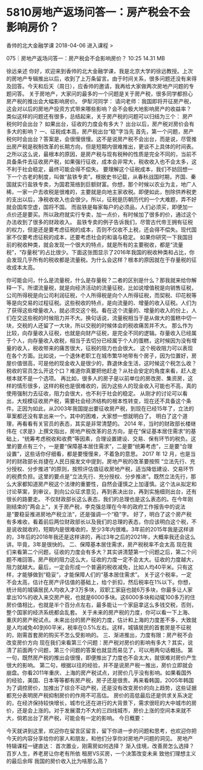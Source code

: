 # 5810房地产返场问答一：房产税会不会影响房价？


香帅的北大金融学课
2018-04-06
进入课程 >

075｜房地产返场问答一：房产税会不会影响房价？
10:25 14.31 MB

徐远亲述
你好，欢迎来到香帅的北大金融学课，我是北京大学的徐远教授。上次的房地产专辑推出以后，收到了上万条留言。由于时间关系，很多问题还没有来得及回答。今天和后天（周日），应香帅的邀请，我再给大家做两次房地产问题的专题问答。
关于房地产，大家问的最多的一个问题是关于房产税，很多同学都担心房产税的推出会大幅影响房价。
伊犁河同学：
请问老师：我国即将开征房产税，这会对以后的房地产投资方式带来哪些影响？会不会极大地影响房产的收益率？
类似这样的问题还有很多，总结起来，关于房产税的问题可以归结为三个：
房产税何时会出台？
如果出台，征收的力度会有多大？
出台以后，房产税对房价会有多大的影响？
一、征税成本高，房产税出台“稳”字当先
首先，第一个问题，房产税何时会出台？答案是，会很慢很慢。这不是说房产税不会出台，而是说，尽管推出房产税是税制改革的长期方向，但是短期内很难推出，更谈不上具体的时间表。之所以这么说，最根本的原因，是房产税与现有税种的性质是完全不同的，当前不具备条件去征收房产税，如果强行征收，成本会非常大，税收收入也不会太多，这不利于社会稳定，最终可能会得不偿失。
要理解这个征税成本，我们不妨回想一下一个古老的制度，叫做“盐铁专卖”。根据史书记载，从春秋战国时期，齐国、秦国就实行盐铁专卖，为国君笼络到巨额财富。你想，那个时候以农业为主，地广人稀，一家一户去收税是很难的，主要就是向地主家收税。即便如此，刨除供养税吏的支出以后，净税收收入也会很少。所以，征税是历朝历代的一个大难题，弄不好就会国库空虚，国将不国。
而盐铁是每家每户的必须品，人们必须买，即便加一点价还是要买。所以政府就实行专卖，加一点价，有时候加了很多的价，通过这个办法收到了很多的财政收入。
盐铁专卖的例子告诉我们，尽管古代帝王拥有征税的权力，但是还是要考虑征税的成本，否则不仅收不上税，还会得不偿失。现代国家不仅要考虑征税的成本，还要考虑社会的和谐与稳定。
如果你研究一下我国目前的税收种类，就会发现一个很大的特点，就是所有的主要税收，都是“流量税”，“存量税”的占比很少。下面这张图显示了2016年我国的税收种类和占比，你会发现几乎所有的税收都是流量税。为什么会这样？根本的原因就在于存量税的征收成本太高。

你可能会问，什么是流量税，什么是存量税？二者的区别是什么？那我就来给你解释一下。所谓流量税，就是向经济活动的流量征税，比如说增值税是向销售征税，公司所得税是向公司利润征税，个人所得税是向个人所得征税，而契税、印花税等等是向交易的过程征税。这些税收的特点，是向流量的、增量的收入征税。人们为了获得这些增量收入，就必须交这个税。看在这个流量的、增量的收入的份上，人们在交这些税的时候阻力并不大。换句话说，流量税相当于是从做大的蛋糕中切一块，交税的人还留了一大块，所以交税的时候体会的税收痛苦并不大。
那么作为比较，向存量收入征税，也就是向财产征税，是完全不同的逻辑。存量收入已经属于个人，向存量收入收税，相当于去切分已经属于个人的蛋糕，这时候因为没有增量的收入，税收带来的痛苦很大，征税的阻力也会很大。
这个税收阻力可以表现在各个方面。比如说，一个退休老职工在城市繁华地带有个房子，因为位置好，房屋价值很高，可是他的现金收入是很少的，靠退休金生活，这时候这个税怎么收？税收的官员怎么开这个口？难道你真要把他赶走？从社会安定的角度来看，赶人走根本就不是一个选项。
再比如，很多人的房子是以前单位的房改房、集资房，这样的情形很多，这样的税也是很难收的，因为这些人的现金收入可能也不高，真的使用强制力去征收，阻力会很大，也不利于社会的稳定。
从刚才的讨论可以看出，大规模征收房产税，需要社会经济结构的根本性转变，现在还不具备这个条件。正因为如此，从2003年我国提出要征收房产税，到现在已经15年了，立法的草案都还没有拿出来一个。其中的困难，大家想一想就明白了。
明白了这个道理，再看看有关官员的表态，其实是非常清楚的。
2014 年，当时的财政部长楼继伟在《求是》上撰文指出，房地产税改革的总方向，是在“保证基本居住需求”的基础上，“统筹考虑税收和收费”等因素，合理设置建设、交易、保有环节的税负。这里的要点有三个，一是要“保障基本居住需求”，二是要“统筹考虑”，三是要“合理设置”，这些话你仔细看，都是要慢慢来，不着急的意思。
2017 年 12 月，也是当时的财政部长肖捷在人民日报发文中提到，房地产税的改革要按照 “立法先行、充分授权、分步推进”的原则，按照评估值征收房地产税，适当降低建设、交易环节的税费负担。这里的要点是“立法先行、充分授权、分步推进”。既然立法先行，那么大家都知道房产税这个法律的重要性，自然会谨慎之上加谨慎。这个法从拟定和讨论草案，到审议，到向公众征求意见，再到表决出台，再到实施细则出台，还有很长的路要走。
不仅财政部长这么表态，我们的总理也是这么表态的。在今年刚刚结束的“两会上”，关于房产税，李克强总理在今年的政府工作报告中的说法是“要稳妥推进房地产税立法”，还是强调一个“稳”字。
好了，明白了这个房产税有多难收，看着前后两位财政部长以及我们的总理的表态，你应该明白这个税，不是说收就收的，短期内是很难收的，至少3年内很难。3年前的2015年我是这样讲的，3年后的2018年我还是这样讲的，再过3年之后的2021年，大概率我还会这么讲。毕竟，3年是很快的。
二、保障基本居住需求，房产税税率不会太高
现在我们来看第二个问题，征收的力度会有多大？其实讲清楚第一个问题之后，第二个问题不难回答。房产税的阻力这么大，征收的力度一定不会太大。征收的力度越大，阻力就越大。最后，一定会形成一个普遍的税收减免，比如人均40平米。只有这样，才能够做到“稳妥”，才能保障人们的“基本居住需求”。
关于这个税率，一定不会太高，估计在房产评估值的基础上，给个折扣，然后税率在1%以下。你想，统计局的城镇居民人均收入才3万多块，双职工家庭也就6万多块，你最多让人家拿出10%的收入来交房产税，也就是6000多块。这6000多块和动辄100多万的住房价值相比，也就是半个百分点左右，最多能让一个家庭拿这么多钱交税，否则，整个国家的经济系统都会乱套。
关于未来的房产税的力度，你可以看一下上海、重庆的房产税试点。未来出台的房产税的力度，估计和上海的力度差不多，大致就是人均减免40到60平米，税率在0.5%左右。这样，城镇居民的首套房是不征税的，刚需首套房的购买不怎么受影响的。
三、渐进推出，力度有限：房产税不会改变房价方向
现在我们来看第三个问题：房产税对房价的影响有多大？其实，说清了前面两个问题，第三个问题的答案也就显而易见了，可以用两句话概括。
第一句，既然房产税的推出会很慢，即便推出了力度也不会太大，就很难对房价产生很大的影响。
第二句，根据以往的经验，并不是说房产税一推出，房价立即就会崩盘。你看2011年重庆、上海的房产税试点，对房价几乎没有影响。如果看国外的经验，美国、日本等等都有房产税，房子还是很贵。再来看韩国，2005年韩国为了调控房价，加推出了综合不动产税，还是没有改变房价的向上趋势，这些证据都充分表明房产税抑制房价的作用不可高估。
房价的高低最后还是供求关系决定的，在经济保持较快增长，城市化还在进行的大背景下，需求很旺的大中城市的房价，还是会上涨的。对于发展潜力不大的三四线城市，房价上涨的空间本来就不大，倘若出台了房产税，可能会有一定的影响。
今日概要：


今天就讲到这里，欢迎你在留言区留言，留下你进一步的问题和思考，也欢迎你把今天的内容分享给你的家人和朋友，和他们分享你对房地产问题的洞见。
房地产特辑课程一键直达：
首次置业，刚需房如何选择？
渐入佳境，改善房怎么选择？
百岁人生，养老房让你老有所依
租房VS买房，一个决策改变未来
致他们理想主义的最后余晖
我国的房价收入比为啥那么高？



